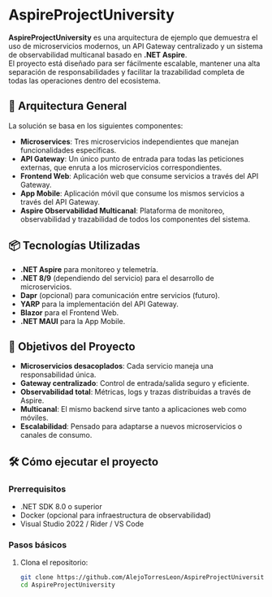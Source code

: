 # AspireProjectUniversity

**AspireProjectUniversity** es una arquitectura de ejemplo que demuestra el uso de microservicios modernos, un API Gateway centralizado y un sistema de observabilidad multicanal basado en **.NET Aspire**.  
El proyecto está diseñado para ser fácilmente escalable, mantener una alta separación de responsabilidades y facilitar la trazabilidad completa de todas las operaciones dentro del ecosistema.

## 🧩 Arquitectura General

La solución se basa en los siguientes componentes:

- **Microservices**: Tres microservicios independientes que manejan funcionalidades específicas.
- **API Gateway**: Un único punto de entrada para todas las peticiones externas, que enruta a los microservicios correspondientes.
- **Frontend Web**: Aplicación web que consume servicios a través del API Gateway.
- **App Mobile**: Aplicación móvil que consume los mismos servicios a través del API Gateway.
- **Aspire Observabilidad Multicanal**: Plataforma de monitoreo, observabilidad y trazabilidad de todos los componentes del sistema.

## 📦 Tecnologías Utilizadas

- **.NET Aspire** para monitoreo y telemetría.
- **.NET 8/9** (dependiendo del servicio) para el desarrollo de microservicios.
- **Dapr** (opcional) para comunicación entre servicios (futuro).
- **YARP** para la implementación del API Gateway.
- **Blazor** para el Frontend Web.
- **.NET MAUI** para la App Mobile.

## 🚀 Objetivos del Proyecto

- **Microservicios desacoplados**: Cada servicio maneja una responsabilidad única.
- **Gateway centralizado**: Control de entrada/salida seguro y eficiente.
- **Observabilidad total**: Métricas, logs y trazas distribuidas a través de Aspire.
- **Multicanal**: El mismo backend sirve tanto a aplicaciones web como móviles.
- **Escalabilidad**: Pensado para adaptarse a nuevos microservicios o canales de consumo.

## 🛠️ Cómo ejecutar el proyecto

### Prerrequisitos

- .NET SDK 8.0 o superior
- Docker (opcional para infraestructura de observabilidad)
- Visual Studio 2022 / Rider / VS Code

### Pasos básicos

1. Clona el repositorio:
   ```bash
   git clone https://github.com/AlejoTorresLeon/AspireProjectUniversity.git
   cd AspireProjectUniversity

